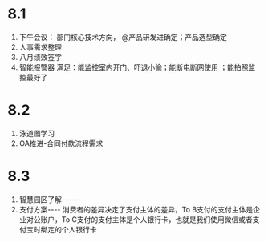 # 8.1
1. 下午会议： 部门核心技术方向， @产品研发进确定；产品选型确定 
2. 人事需求整理
3. 八月绩效签字
4. 智能报警器
满足：能监控室内开门、吓退小偷；能断电断网使用 ；能拍照监控最好了

# 8.2
1. 泳道图学习
2. OA推进-合同付款流程需求
# 8.3
1. 智慧园区了解------
2. 支付方案----
消费者的差异决定了支付主体的差异，To B支付的支付主体是企业对公账户，To C支付的支付主体是个人银行卡，也就是我们使用微信或者支付宝时绑定的个人银行卡
